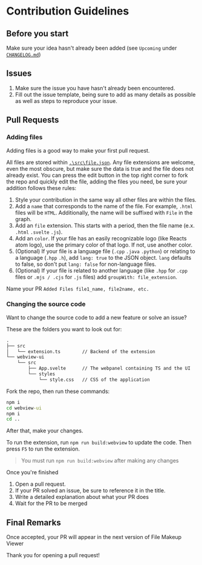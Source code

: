 # Contribution Guidelines

## Before you start

Make sure your idea hasn't already been added (see `Upcoming` under [`CHANGELOG.md`](../CHANGELOG.md))

## **Issues**

1. Make sure the issue you have hasn't already been encountered.
2. Fill out the issue template, being sure to add as many details as possible as well as steps to reproduce your issue.

## **Pull Requests**

### Adding files

Adding files is a good way to make your first pull request.

All files are stored within [`.\src\file.json`](../src/file.json).
Any file extensions are welcome, even the most obscure, but make sure the data is true and the file does not already exist.
You can press the edit button in the top right corner to fork the repo and quickly edit the file, adding the files you need, be sure your addition follows these rules:

1. Style your contribution in the same way all other files are within the files.
2. Add a `name` that corresponds to the name of the file. For example, `.html` files will be `HTML`. Additionally, the name will be suffixed with `File` in the graph.
3. Add an `file` extension. This starts with a period, then the file name (e.x. `.html` `.svelte` `.js`).
4. Add an `color`. If your file has an easily recognizable logo (like Reacts atom logo), use the primary color of that logo. If not, use another color.
5. (Optional) If your file is a language file (`.cpp` `.java` `.python`) or relating to a language (`.hpp` `.h`), add `lang: true` to the JSON object. `lang` defaults to false, so don't put `lang: false` for non-language files.
6. (Optional) If your file is related to another language (like `.hpp` for `.cpp` files or `.mjs / .cjs` for `.js` files) add `groupWith: file_extension`.

Name your PR `Added Files file1_name, file2name, etc.`

### Changing the source code

Want to change the source code to add a new feature or solve an issue?

These are the folders you want to look out for:

``` txt
.
├── src
│   └── extension.ts        // Backend of the extension
└── webview-ui
    └── src
        ├── App.svelte      // The webpanel containing TS and the UI
        └── styles
            └── style.css   // CSS of the application
```

Fork the repo, then run these commands:

``` cmd
npm i
cd webview-ui
npm i
cd ..
```

After that, make your changes.

To run the extension, run `npm run build:webview` to update the code.
Then press `F5` to run the extension.

> You must run `npm run build:webview` after making any changes

Once you're finished

1. Open a pull request.
2. If your PR solved an issue, be sure to reference it in the title.
3. Write a detailed explanation about what your PR does
4. Wait for the PR to be merged

## Final Remarks

Once accepted, your PR will appear in the next version of File Makeup Viewer

Thank you for opening a pull request!

